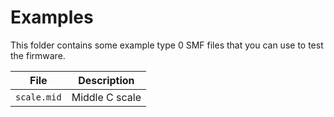 # Examples

This folder contains some example type 0 SMF files that you can use to test the firmware.

| **File**            | **Description**                                          |
|---------------------|----------------------------------------------------------|
| `scale.mid` | Middle C scale |